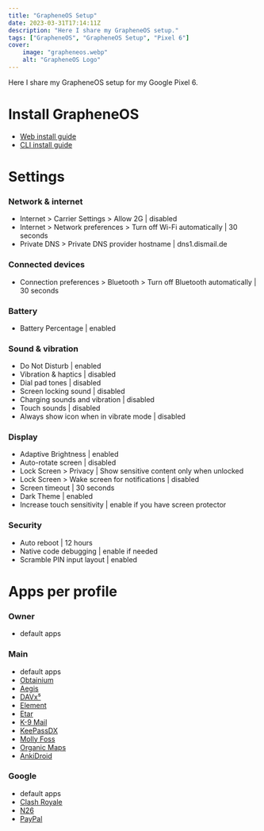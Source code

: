 ```yaml
---
title: "GrapheneOS Setup"
date: 2023-03-31T17:14:11Z
description: "Here I share my GrapheneOS setup."
tags: ["GrapheneOS", "GrapheneOS Setup", "Pixel 6"]
cover:
    image: "grapheneos.webp"
    alt: "GrapheneOS Logo"
---
```

Here I share my GrapheneOS setup for my Google Pixel 6.
 <!--more-->
# Install GrapheneOS
- [Web install guide](https://grapheneos.org/install/web)
- [CLI install guide](https://grapheneos.org/install/cli)
# Settings
### Network & internet
- Internet > Carrier Settings > Allow 2G | disabled
- Internet > Network preferences > Turn off Wi-Fi automatically | 30 seconds
- Private DNS > Private DNS provider hostname | dns1.dismail.de
### Connected devices
- Connection preferences > Bluetooth > Turn off Bluetooth automatically | 30 seconds
### Battery
- Battery Percentage | enabled
### Sound & vibration
- Do Not Disturb | enabled
- Vibration & haptics | disabled
- Dial pad tones | disabled
- Screen locking sound | disabled
- Charging sounds and vibration | disabled
- Touch sounds | disabled
- Always show icon when in vibrate mode | disabled
### Display
- Adaptive Brightness | enabled
- Auto-rotate screen | disabled
- Lock Screen > Privacy | Show sensitive content only when unlocked
- Lock Screen > Wake screen for notifications | disabled
- Screen timeout | 30 seconds
- Dark Theme | enabled
- Increase touch sensitivity | enable if you have screen protector
### Security
- Auto reboot | 12 hours
- Native code debugging | enable if needed
- Scramble PIN input layout | enabled
### 


# Apps per profile
### Owner
- default apps
### Main
- default apps
- [Obtainium](https://github.com/ImranR98/Obtainium)
- [Aegis](https://github.com/beemdevelopment/Aegis)
- [DAVx⁵](https://github.com/bitfireAT/davx5-ose)
- [Element](https://github.com/vector-im/element-android)
- [Etar](https://github.com/Etar-Group/Etar-Calendar)
- [K-9 Mail](https://github.com/thundernest/k-9)
- [KeePassDX](https://github.com/Kunzisoft/KeePassDX)
- [Molly Foss](https://github.com/mollyim/mollyim-android)
- [Organic Maps](https://github.com/organicmaps/organicmaps)
- [AnkiDroid](https://github.com/ankidroid/Anki-Android)
### Google
- default apps
- [Clash Royale](https://play.google.com/store/apps/details?id=com.supercell.clashroyale)
- [N26](https://play.google.com/store/apps/details?id=de.number26.android)
- [PayPal](https://play.google.com/store/apps/details?id=com.paypal.android.p2pmobile)

